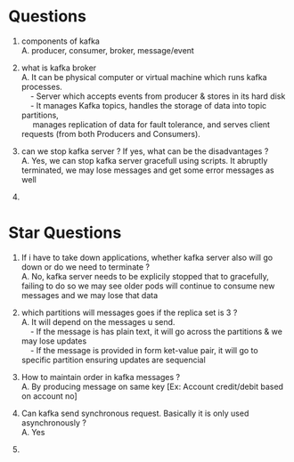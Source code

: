 # Questions

1. components of kafka <br>
A. producer, consumer, broker, message/event

2. what is kafka broker <br>
A. It can be physical computer or virtual machine which runs kafka processes. <br> 
  &nbsp;&nbsp;&nbsp; - Server which accepts events from producer & stores in its hard disk <br> 
  &nbsp;&nbsp;&nbsp; - It manages Kafka topics, handles the storage of data into topic partitions, <br>
  &nbsp;&nbsp;&nbsp;&nbsp;   manages replication of data for fault tolerance, and serves client requests (from both Producers and Consumers).

3. can we stop kafka server ? If yes, what can be the disadvantages ? <br>
A. Yes, we can stop kafka server gracefull using scripts. It abruptly terminated, we may lose messages and get some error messages as well 

4. 

# Star Questions
1. If i have to take down applications, whether kafka server also will go down or do we need to terminate ? <br>
A. No, kafka server needs to be explicily stopped that to gracefully, failing to do so we may see older pods will continue to consume new messages and we may lose that data  

2. which partitions will messages goes if the replica set is 3 ? <br>
A. It will depend on the messages u send. <br>
  &nbsp;&nbsp;&nbsp; - If the message is has plain text, it will go across the partitions & we may lose updates <br>
  &nbsp;&nbsp;&nbsp; - If the message is provided in form ket-value pair, it will go to specific partition ensuring updates are sequencial  

3. How to maintain order in kafka messages ? <br>
A. By producing message on same key [Ex: Account credit/debit based on account no] 

4. Can kafka send synchronous request. Basically it is only used asynchronously ? <br>
A. Yes 

5. 
